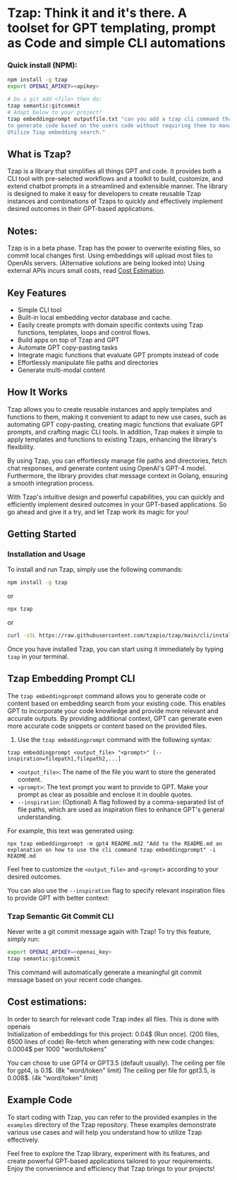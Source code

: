 # Tzap: Think it and it's there. A toolset for GPT templating, prompt as Code and simple CLI automations

### Quick install (NPM):
```bash
npm install -g tzap
export OPENAI_APIKEY=<apikey>

# Do a git add <file> then do:
tzap semantic:gitcommit
# Adapt below to your project!
tzap embeddingprompt outputfile.txt "can you add a tzap cli command that enables users \
to generate code based on the users code without requiring them to manage prompts themselves? \
Utilize Tzap embedding search."
```

## What is Tzap?
Tzap is a library that simplifies all things GPT and code. It provides both a CLI tool with pre-selected workflows and a toolkit to build, customize, and extend chatbot prompts in a streamlined and extensible manner. The library is designed to make it easy for developers to create reusable Tzap instances and combinations of Tzaps to quickly and effectively implement desired outcomes in their GPT-based applications.

## Notes:
Tzap is in a beta phase.
Tzap has the power to overwrite existing files, so commit local changes first. 
Using embeddings will upload most files to OpenAIs servers. (Alternative solutions are being looked into)
Using external APIs incurs small costs, read [Cost Estimation](#cost-estimation).

## Key Features

- Simple CLI tool
- Built-in local embedding vector database and cache.
- Easily create prompts with domain specific contexts using Tzap functions, templates, loops and control flows.
- Build apps on top of Tzap and GPT
- Automate GPT copy-pasting tasks
- Integrate magic functions that evaluate GPT prompts instead of code
- Effortlessly manipulate file paths and directories
- Generate multi-modal content 


## How It Works

Tzap allows you to create reusable instances and apply templates and functions to them, making it convenient to adapt to new use cases, such as automating GPT copy-pasting, creating magic functions that evaluate GPT prompts, and crafting magic CLI tools. In addition, Tzap makes it simple to apply templates and functions to existing Tzaps, enhancing the library's flexibility.

By using Tzap, you can effortlessly manage file paths and directories, fetch chat responses, and generate content using OpenAI's GPT-4 model. Furthermore, the library provides chat message context in Golang, ensuring a smooth integration process.

With Tzap's intuitive design and powerful capabilities, you can quickly and efficiently implement desired outcomes in your GPT-based applications. So go ahead and give it a try, and let Tzap work its magic for you!

## Getting Started

### Installation and Usage

To install and run Tzap, simply use the following commands:

```bash
npm install -g tzap
```

or 

```bash
npx tzap
```

or

```bash
curl -sSL https://raw.githubusercontent.com/tzapio/tzap/main/cli/install.sh | bash 
```

Once you have installed Tzap, you can start using it immediately by typing `tzap` in your terminal.

## Tzap Embedding Prompt CLI

The `tzap embeddingprompt` command allows you to generate code or content based on embedding search from your existing code. This enables GPT to incorporate your code knowledge and provide more relevant and accurate outputs. By providing additional context, GPT can generate even more accurate code snippets or content based on the provided files.

1. Use the `tzap embeddingprompt` command with the following syntax:
 ```
 tzap embeddingprompt <output_file> "<prompt>" [--inspiration=filepath1,filepath2,...]
 ```

 - `<output_file>`: The name of the file you want to store the generated content.
 - `<prompt>`: The text prompt you want to provide to GPT. Make your prompt as clear as possible and enclose it in double quotes.
 - `--inspiration`: (Optional) A flag followed by a comma-separated list of file paths, which are used as inspiration files to enhance GPT's general understanding.

For example, this text was generated using:

```
npx tzap embeddingprompt -m gpt4 README.md2 "Add to the README.md an explanation on how to use the cli command tzap embeddingprompt" -i README.md 
``` 

Feel free to customize the `<output_file>` and `<prompt>` according to your desired outcomes.

You can also use the `--inspiration` flag to specify relevant inspiration files to provide GPT with better context:

### Tzap Semantic Git Commit CLI

Never write a git commit message again with Tzap! To try this feature, simply run:

```bash
export OPENAI_APIKEY=<openai_key>
tzap semantic:gitcommit
```

This command will automatically generate a meaningful git commit message based on your recent code changes.

## Cost estimations:
In order to search for relevant code Tzap index all files. This is done with openais    
Initialization of embeddings for this project: 0.04$ (Run once). (200 files, 6500 lines of code)
Re-fetch when generating with new code changes: 0.0004$ per 1000 "words/tokens"

You can chose to use GPT4 or GPT3.5 (default usually). 
The ceiling per file for gpt4, is 0.1$. (8k "word/token" limit) 
The ceiling per file for gpt3.5, is 0.008$. (4k "word/token" limit) 

## Example Code

To start coding with Tzap, you can refer to the provided examples in the `examples` directory of the Tzap repository. These examples demonstrate various use cases and will help you understand how to utilize Tzap effectively.

Feel free to explore the Tzap library, experiment with its features, and create powerful GPT-based applications tailored to your requirements. Enjoy the convenience and efficiency that Tzap brings to your projects!